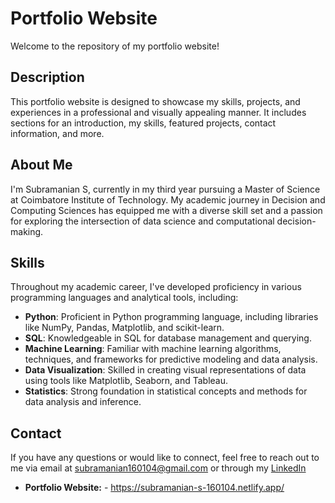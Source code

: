 # Portfolio Website

Welcome to the repository of my portfolio website! 

## Description

This portfolio website is designed to showcase my skills, projects, and experiences in a professional and visually appealing manner. It includes sections for an introduction, my skills, featured projects, contact information, and more.

## About Me

I'm Subramanian S, currently in my third year pursuing a Master of Science at Coimbatore Institute of Technology. My academic journey in Decision and Computing Sciences has equipped me with a diverse skill set and a passion for exploring the intersection of data science and computational decision-making.

## Skills

Throughout my academic career, I've developed proficiency in various programming languages and analytical tools, including:

- **Python**: Proficient in Python programming language, including libraries like NumPy, Pandas, Matplotlib, and scikit-learn.
- **SQL**: Knowledgeable in SQL for database management and querying.
- **Machine Learning**: Familiar with machine learning algorithms, techniques, and frameworks for predictive modeling and data analysis.
- **Data Visualization**: Skilled in creating visual representations of data using tools like Matplotlib, Seaborn, and Tableau.
- **Statistics**: Strong foundation in statistical concepts and methods for data analysis and inference.

## Contact

If you have any questions or would like to connect, feel free to reach out to me via email at [subramanian160104@gmail.com](mailto:subramanian160104@gmail.com) or through my [LinkedIn](https://www.linkedin.com/in/subramanian-s-ab94302a1/)

- **Portfolio Website:** - https://subramanian-s-160104.netlify.app/

